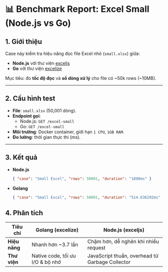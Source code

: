 # 📊 Benchmark Report: Excel Small (Node.js vs Go)

## 1. Giới thiệu

Case này kiểm tra hiệu năng đọc file Excel nhỏ (`small.xlsx`) giữa:

- **Node.js** với thư viện [exceljs](https://www.npmjs.com/package/exceljs)
- **Go** với thư viện [excelize](https://github.com/xuri/excelize)

Mục tiêu: đo **tốc độ đọc** và **số dòng xử lý** cho file có ~50k rows (~10MB).

---

## 2. Cấu hình test

- **File**: `small.xlsx` (50,001 dòng).
- **Endpoint gọi**:
  - Node.js: `GET /excel-small`
  - Go: `GET /excel-small`
- **Môi trường**: Docker container, giới hạn `1 CPU`, `1GB RAM`.
- **Đo lường**: thời gian thực thi (ms).

---

## 3. Kết quả

- **Node.js**
  ```json
  { "case": "Small Excel", "rows": 50001, "duration": "1890ms" }
  ```
- **Golang**
  ```json
  { "case": "Small Excel", "rows": 50001, "duration": "514.636292ms" }
  ```
## 4. Phân tích

| Tiêu chí              | Golang (excelize)                        | Node.js (exceljs)                                  |
|-----------------------|-------------------------------------------|---------------------------------------------------|
| **Hiệu năng**         | Nhanh hơn ~3.7 lần                       | Chậm hơn, dễ nghẽn khi nhiều request              |
| **Thư viện**          | Native code, tối ưu I/O & bộ nhớ          | JavaScript thuần, overhead từ Garbage Collector   |
